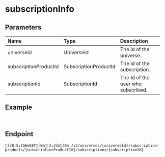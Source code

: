 
# subscriptionInfo


## Parameters
| Name                  | Type                  | Description                        |
| :-------------------- | :-------------------- | :--------------------------------- |
| universeId            | UniverseId            | The id of the universe.            |
| subscriptionProductId | SubscriptionProductId | The id of the subscription.        |
| subscriptionId        | SubscriptionId        | The Id of the user who subscribed. |



## Example
```js copy showLineNumbers
 
```

## Endpoint
```ansi
[38;5;156mGET[0m[2;33m[0m /v2/universes/{universeId}/subscription-products/{subscriptionProductId}/subscriptions/{subscriptionId}
```
  